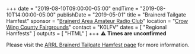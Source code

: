 +++
date = "2019-08-10T09:00:00-05:00"
endTime = "2019-08-10T14:00:00-05:00"
publishDate = "2019-05-01"
title = "Brainerd Tailgate Hamfest"
sponsor = "[Brainerd Area Amateur Radio Club](http://brainerdham.org/)"
location = "[Crow Wing County Fairgrounds](https://www.google.com/maps/place/Crow+Wing+County+Fair/@46.3343049,-94.1909712,17z/data=!3m1!4b1!4m5!3m4!1s0x52b6bc77fe9e5e37:0x9ebca8062b419f4!8m2!3d46.3343049!4d-94.1887825?hl=en)"
contact = "K0LFV"
dates = [ "Regional Hamfests" ]
outputs = [ "HTML" ]
+++
:warning: **Times are unconfirmed**

Please visit the
[ARRL Brainerd Tailgate Hamfest page](http://www.arrl.org/hamfests/brainerd-tailgate-hamfest-4)
for more information.
